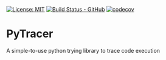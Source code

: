 [![License: MIT](https://img.shields.io/badge/License-MIT-yellow.svg)](https://opensource.org/licenses/MIT)
[![Build Status - GitHub](https://github.com/YairMZ/PyTracer/actions/workflows/python-app.yml/badge.svg)](https://github.com/YairMZ/PyTracer/actions/workflows/python-app.yml/badge.svg)
[![codecov](https://codecov.io/gh/YairMZ/PyTracer/graph/badge.svg?token=K7K9ER7pJG)](https://codecov.io/gh/YairMZ/PyTracer)

# PyTracer
A simple-to-use python trying library to trace code execution
